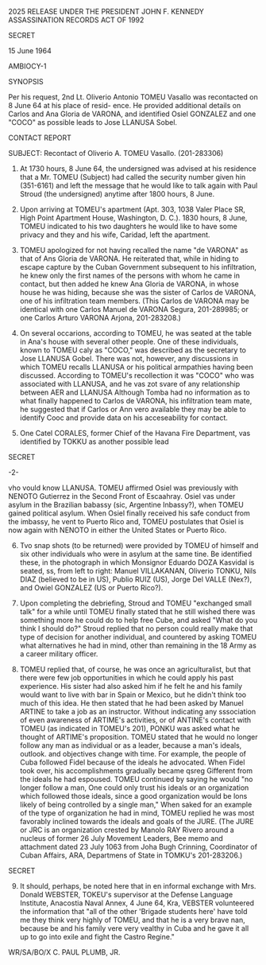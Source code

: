 2025 RELEASE UNDER THE PRESIDENT JOHN F. KENNEDY ASSASSINATION RECORDS ACT OF 1992

SECRET

15 June 1964

AMBIOCY-1

SYNOPSIS

Per his request, 2nd Lt. Oliverio
Antonio TOMEU Vasallo was recontacted
on 8 June 64 at his place of resid-
ence. He provided additional details
on Carlos and Ana Gloria de VARONA,
and identified Osiel GONZALEZ and one
"COCO" as possible leads to Jose
LLANUSA Sobel.

CONTACT REPORT

SUBJECT: Recontact of Oliverio A. TOMEU Vasallo. (201-283306)

1. At 1730 hours, 8 June 64, the undersigned was advised
at his residence that a Mr. TOMEU (Subject) had called the
security number given hin (351-6161) and left the message that
he would like to talk again with Paul Stroud (the undersigned)
anytime after 1800 hours, 8 June.

2. Upon arriving at TOMEU's apartment (Apt. 303, 1038
Valer Place SR, High Point Apartment House, Washington, D. C.).
1830 hours, 8 June, TOMEU indicated to his two daughters he would
like to have some privacy and they and his wife, Caridad, left
the apartment.

3. TOMEU apologized for not having recalled the name
"de VARONA" as that of Ans Gloria de VARONA. He reiterated
that, while in hiding to escape capture by the Cuban Government
subsequent to his infiltration, he knew only the first names of
the persons with whom he came in contact, but then added he knew
Ana Gloria de VARONA, in whose house he was hiding, because she
was the sister of Carlos de VARONA, one of his infiltration team
members. (This Carlos de VARONA may be identical with one
Carlos Manuel de VARONA Segura, 201-289985; or one Carlos Arturo
VARONA Arjona, 201-283208.)

4. On several occarions, according to TOMEU, he was seated
at the table in Ana's house with several other people. One of
these individuals, known to TOMEU caly as "COCO," was described
as the secretary to Jose LLANUSA Gobel. There was not, however,
any discussions in which TOMEU recalls LLANUSA or his political
armpathies having been discussed. According to TOMEU's recollection it was "COCO" who was associated with LLANUSA, and he
vas zot svare of any relationship between AER and LLANUSA
Although Tomba had no information as to what finally happened
to Carlos de VARONA, his infiltration team mate, he suggested
that if Carlos or Ann vero available they may be able to
identify Cooc and provide data on his acceseability for
contact.

5. One Catel CORALES, former Chief of the Havana Fire
Department, vas identified by TOKKU as another possible lead

SECRET

-2-

vho vould know LLANUSA. TOMEU affirmed Osiel was previously
with NENOTO Gutierrez in the Second Front of Escaahray. Osiel
vas under asylum in the Brazilian babassy (sic, Argentine
Inbassy?), when TOMEU gained political asylum. When Osiel
finally received his safe conduct from the imbassy, he vent
to Puerto Rico and, TOMEU postulates that Osiel is now again
with NENOTO in either the United States or Puerto Rico.

6. Tvo snap shots (to be returned) were provided by
TOMEU of himself and six other individuals who were in asylum
at the same tine. Be identified these, in the photograph in
which Monsignor Eduardo DOZA Kasvidal is seated, ss, from
left to right: Manuel VILLAKANAN, Oliverio TONKU, Nils DIAZ
(believed to be in US), Publio RUIZ (US), Jorge Del VALLE
(Nex?), and Owiel GONZALEZ (US or Puerto Rico?).

7. Upon completing the debriefing, Stroud and TOMEU
"exchanged small talk" for a while until TOMEU finally stated
that he still wished there was something more he could do to
help free Cube, and asked "What do you think I should do?"
Stroud replied that no person could really make that type of
decision for another individual, and countered by asking TOMEU
what alternatives he had in mind, other than remaining in the
18 Army as a career military officer.

8. TOMEU replied that, of course, he was once an
agriculturalist, but that there were few job opportunities in
which he could apply his past experience. His sister had also
asked him if he felt he and his family would want to live with
bar in Spain or Mexico, but he didn't think too much of this
idea. He then stated that he had been asked by Manuel ARTINE
to take a job as an instructor. Without indicating any
sssociation of even awareness of ARTIME's activities, or of
ANTINE's contact with TOMEU (as indicated in TOMEU's 201),
PONKU was asked what he thought of ARTIME's proposition.
TOMEU stated that he would no longer follow any man as
individual or as a leader, because a man's ideals, outlook.
and objectives change with time. For example, the people of
Cuba followed Fidel because of the ideals he advocated. When
Fidel took over,
his accomplishments gradually became qsreg
Gifferent from the ideals he had espoused. TOMEU continued
by saying he would "no longer follow a man, One could only
trust his ideals or an organization which followed those
ideals, since a good organization would be lons likely of
being controlled by a single man," When saked for an example
of the type of organization he had in mind, TOMEU replied he
was most favorably inclined towards the ideals and goals of
the JURE. (The JURE or JRC is an organization crested by
Manolo RAY Rivero around a nucleus of former 26 July Movement
Leaders, Bee memo and attachment dated 23 July 1063 from Joha
Bugh Crinning, Coordinator of Cuban Affairs, ARA, Departmens
of State in TOMKU's 201-283206.)

SECRET

9. It should, perhaps, be noted here that in en informal
exchange with Mrs. Donald WEBSTER, TOKEU's supervisor at the
Defense Language Institute, Anacostia Naval Annex, 4 June 64,
Kra, VEBSTER volunteered the information that "all of the other
'Brigade students here' have told me they think very highly
of TOMEU, and that he is a very brave nan, because be and his
family vere very vealthy in Cuba and he gave it all up to go
into exile and fight the Castro Regine."

WR/SA/BO/X
C. PAUL PLUMB, JR.
